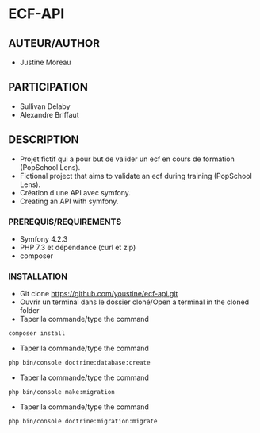 # ECF-API

## AUTEUR/AUTHOR

* Justine Moreau


## PARTICIPATION

* Sullivan Delaby
* Alexandre Briffaut


## DESCRIPTION 

* Projet fictif qui a pour but de valider un ecf en cours de formation (PopSchool Lens).
* Fictional project that aims to validate an ecf during training (PopSchool Lens).
* Création d'une API avec symfony.
* Creating an API with symfony. 


### PREREQUIS/REQUIREMENTS

* Symfony 4.2.3
* PHP 7.3 et dépendance (curl et zip)
* composer

### INSTALLATION 

* Git clone https://github.com/youstine/ecf-api.git
* Ouvrir un terminal dans le dossier cloné/Open a terminal in the cloned folder
* Taper la commande/type the command
``` 
composer install 
```
* Taper la commande/type the command
``` 
php bin/console doctrine:database:create 
```
* Taper la commande/type the command
```
php bin/console make:migration
```
* Taper la commande/type the command
```
php bin/console doctrine:migration:migrate
```



